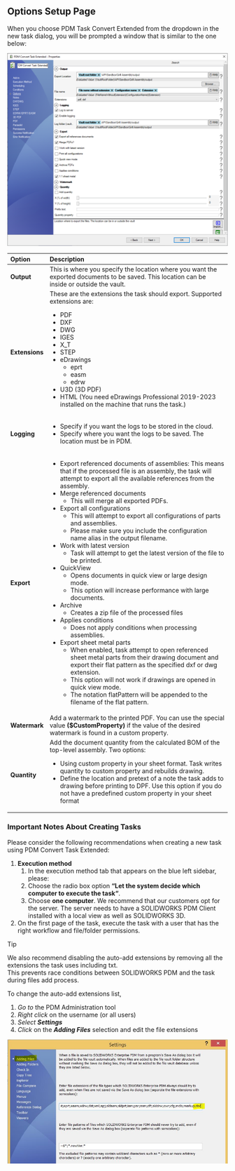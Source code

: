 
## Options Setup Page

When you choose PDM Task Convert Extended from the dropdown in the new task dialog, you will be prompted a window that is similar to the one below:

![Options Setup Page](../images/pdmconverttaskextendedoptionssetuppage.png)

|Option|Description|
|:---|:---|
|**Output**|This is where you specify the location where you want the exported documents to be saved. This location can be inside or outside the vault.|
|**Extensions**|These are the extensions the task should export. Supported extensions are: <ul><li>PDF</li><li>DXF</li><li>DWG</li><li>IGES</li><li>X_T</li><li>STEP</li><li>eDrawings<ul><li>eprt</li><li>easm</li><li>edrw</li></ul><li>U3D (3D PDF)</li><li>HTML (You need eDrawings Professional 2019-2023 installed on the machine that runs the task.)</li></li></ul>|
|**Logging**|<ul><li>Specify if you want the logs to be stored in the cloud.</li><li>Specify where you want the logs to be saved. The location must be in PDM.</li></ul>|
|**Export**|<ul><li>Export referenced documents of assemblies: This means that if the processed file is an assembly, the task will attempt to export all the available references from the assembly.</li><li>Merge referenced documents<ul><li>This will merge all exported PDFs.</li></ul><li>Export all configurations<ul><li>This will attempt to export all configurations of parts and assemblies.</li><li>Please make sure you include the configuration name alias in the output filename.</li></ul></li><li>Work with latest version<ul><li>Task will attempt to get the latest version of the file to be printed.</li></ul></li><li>QuickView<ul><li>Opens documents in quick view or large design mode.</li><li>This option will increase performance with large documents.</li></ul><li>Archive<ul><li>Creates a zip file of the processed files</li></ul></li><li>Applies conditions<ul><li>Does not apply conditions when processing assemblies.</li></ul><li>Export sheet metal parts<ul><li>When enabled, task attempt to open referenced sheet metal parts from their drawing document and export their flat pattern as the specified dxf or dwg extension.</li><li>This option will not work if drawings are opened in quick view mode.</li><li>The notation flatPattern will be appended to the filename of the flat pattern.</li></ul></li></ul>|
|**Watermark**|Add a watermark to the printed PDF. You can use the special value **($CustomProperty)** if the value of the desired watermark is found in a custom property.|
|**Quantity**|Add the document quantity from the calculated BOM of the top-level assembly. Two options:<ul><li>Using custom property in your sheet format. Task writes quantity to custom property and rebuilds drawing.</li><li>Define the location and pretext of a note the task adds to drawing before printing to DPF. Use this option if you do not have a predefined custom property in your sheet format</li></ul>|

### Important Notes About Creating Tasks

Please consider the following recommendations when creating a new task using PDM Convert Task Extended:
1. **Execution method**
    1. In the execution method tab that appears on the blue left sidebar, please: 
    2. Choose the radio box option **“Let the system decide which computer to execute the task“**.
    3. Choose **one computer**. We recommend that our customers opt for the server. The server needs to have a SOLIDWORKS PDM Client installed with a local view as well as SOLIDWORKS 3D.
2. On the first page of the task, execute the task with a user that has the right workflow and file/folder permissions.

> [!TIP]
> We also recommend disabling the auto-add extensions by removing all the extensions the task uses including txt.  
> This prevents race conditions between SOLIDWORKS PDM and the task during files add process.

To change the auto-add extensions list, 
1. *Go to* the PDM Administration tool
2. *Right click* on the username (or all users)
3. *Select* ***Settings***
4. *Click* on the ***Adding Files*** selection and edit the file extensions

![Adding Files](../images/pdmconverttaskextendedaddingfiles.png)
